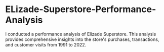 # ELizade-Superstore-Performance-Analysis
I conducted a performance analysis of Elizade Superstore. This analysis provides comprehensive insights into the store's purchases, transactions, and customer visits from 1991 to 2022. 
